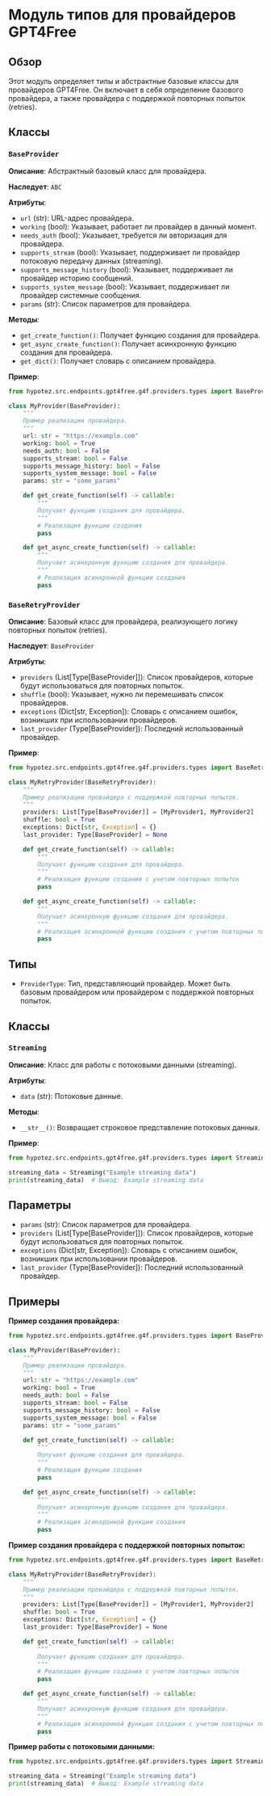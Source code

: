 # Модуль типов для провайдеров GPT4Free

## Обзор

Этот модуль определяет типы и абстрактные базовые классы для провайдеров GPT4Free. Он включает в себя определение базового провайдера, а также провайдера с поддержкой повторных попыток (retries).

## Классы

### `BaseProvider`

**Описание**: Абстрактный базовый класс для провайдера.

**Наследует**: `ABC`

**Атрибуты**:
- `url` (str): URL-адрес провайдера.
- `working` (bool): Указывает, работает ли провайдер в данный момент.
- `needs_auth` (bool): Указывает, требуется ли авторизация для провайдера.
- `supports_stream` (bool): Указывает, поддерживает ли провайдер потоковую передачу данных (streaming).
- `supports_message_history` (bool): Указывает, поддерживает ли провайдер историю сообщений.
- `supports_system_message` (bool): Указывает, поддерживает ли провайдер системные сообщения.
- `params` (str): Список параметров для провайдера.

**Методы**:
- `get_create_function()`: Получает функцию создания для провайдера.
- `get_async_create_function()`: Получает асинхронную функцию создания для провайдера.
- `get_dict()`: Получает словарь с описанием провайдера.

**Пример**:

```python
from hypotez.src.endpoints.gpt4free.g4f.providers.types import BaseProvider

class MyProvider(BaseProvider):
    """
    Пример реализации провайдера.
    """
    url: str = "https://example.com"
    working: bool = True
    needs_auth: bool = False
    supports_stream: bool = False
    supports_message_history: bool = False
    supports_system_message: bool = False
    params: str = "some_params"

    def get_create_function(self) -> callable:
        """
        Получает функцию создания для провайдера.
        """
        # Реализация функции создания
        pass

    def get_async_create_function(self) -> callable:
        """
        Получает асинхронную функцию создания для провайдера.
        """
        # Реализация асинхронной функции создания
        pass
```

### `BaseRetryProvider`

**Описание**: Базовый класс для провайдера, реализующего логику повторных попыток (retries).

**Наследует**: `BaseProvider`

**Атрибуты**:
- `providers` (List[Type[BaseProvider]]): Список провайдеров, которые будут использоваться для повторных попыток.
- `shuffle` (bool): Указывает, нужно ли перемешивать список провайдеров.
- `exceptions` (Dict[str, Exception]): Словарь с описанием ошибок, возникших при использовании провайдеров.
- `last_provider` (Type[BaseProvider]): Последний использованный провайдер.

**Пример**:

```python
from hypotez.src.endpoints.gpt4free.g4f.providers.types import BaseRetryProvider, BaseProvider

class MyRetryProvider(BaseRetryProvider):
    """
    Пример реализации провайдера с поддержкой повторных попыток.
    """
    providers: List[Type[BaseProvider]] = [MyProvider1, MyProvider2]
    shuffle: bool = True
    exceptions: Dict[str, Exception] = {}
    last_provider: Type[BaseProvider] = None

    def get_create_function(self) -> callable:
        """
        Получает функцию создания для провайдера.
        """
        # Реализация функции создания с учетом повторных попыток
        pass

    def get_async_create_function(self) -> callable:
        """
        Получает асинхронную функцию создания для провайдера.
        """
        # Реализация асинхронной функции создания с учетом повторных попыток
        pass
```

## Типы

- `ProviderType`: Тип, представляющий провайдер. Может быть базовым провайдером или провайдером с поддержкой повторных попыток.

## Классы

### `Streaming`

**Описание**: Класс для работы с потоковыми данными (streaming).

**Атрибуты**:
- `data` (str): Потоковые данные.

**Методы**:
- `__str__()`: Возвращает строковое представление потоковых данных.

**Пример**:

```python
from hypotez.src.endpoints.gpt4free.g4f.providers.types import Streaming

streaming_data = Streaming("Example streaming data")
print(streaming_data)  # Вывод: Example streaming data
```

## Параметры

- `params` (str): Список параметров для провайдера.
- `providers` (List[Type[BaseProvider]]): Список провайдеров, которые будут использоваться для повторных попыток.
- `exceptions` (Dict[str, Exception]): Словарь с описанием ошибок, возникших при использовании провайдеров.
- `last_provider` (Type[BaseProvider]): Последний использованный провайдер.


## Примеры

**Пример создания провайдера:**

```python
from hypotez.src.endpoints.gpt4free.g4f.providers.types import BaseProvider

class MyProvider(BaseProvider):
    """
    Пример реализации провайдера.
    """
    url: str = "https://example.com"
    working: bool = True
    needs_auth: bool = False
    supports_stream: bool = False
    supports_message_history: bool = False
    supports_system_message: bool = False
    params: str = "some_params"

    def get_create_function(self) -> callable:
        """
        Получает функцию создания для провайдера.
        """
        # Реализация функции создания
        pass

    def get_async_create_function(self) -> callable:
        """
        Получает асинхронную функцию создания для провайдера.
        """
        # Реализация асинхронной функции создания
        pass
```

**Пример создания провайдера с поддержкой повторных попыток:**

```python
from hypotez.src.endpoints.gpt4free.g4f.providers.types import BaseRetryProvider, BaseProvider

class MyRetryProvider(BaseRetryProvider):
    """
    Пример реализации провайдера с поддержкой повторных попыток.
    """
    providers: List[Type[BaseProvider]] = [MyProvider1, MyProvider2]
    shuffle: bool = True
    exceptions: Dict[str, Exception] = {}
    last_provider: Type[BaseProvider] = None

    def get_create_function(self) -> callable:
        """
        Получает функцию создания для провайдера.
        """
        # Реализация функции создания с учетом повторных попыток
        pass

    def get_async_create_function(self) -> callable:
        """
        Получает асинхронную функцию создания для провайдера.
        """
        # Реализация асинхронной функции создания с учетом повторных попыток
        pass
```

**Пример работы с потоковыми данными:**

```python
from hypotez.src.endpoints.gpt4free.g4f.providers.types import Streaming

streaming_data = Streaming("Example streaming data")
print(streaming_data)  # Вывод: Example streaming data
```